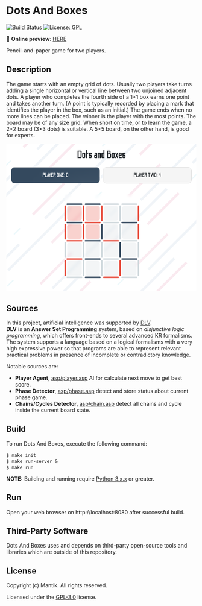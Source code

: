 # Dots And Boxes
[![Build Status](https://travis-ci.com/mantik-org/dots-and-boxes.svg?branch=main)](https://travis-ci.com/mantik-org/dots-and-boxes)
[![License: GPL](https://img.shields.io/badge/License-GPL-blue.svg)](/LICENSE) 

:game_die: **Online preview**: [HERE](https://dots-and-boxes-mantik.herokuapp.com/)  

Pencil-and-paper game for two players.  

## Description
The game starts with an empty grid of dots. Usually two players take turns adding a single horizontal or vertical line between two unjoined adjacent dots. A player who completes the fourth side of a 1×1 box earns one point and takes another turn. (A point is typically recorded by placing a mark that identifies the player in the box, such as an initial.) The game ends when no more lines can be placed. The winner is the player with the most points. The board may be of any size grid. When short on time, or to learn the game, a 2×2 board (3×3 dots) is suitable. A 5×5 board, on the other hand, is good for experts.

![Screenshot](/docs/images/screen01.png)

## Sources
In this project, artificial intelligence was supported by [DLV](https://dlv.demacs.unical.it/).  
**DLV** is an **Answer Set Programming** system, based on *disjunctive logic programming*, which offers front-ends to several advanced KR formalisms. The system supports a language based on a logical formalisms with a very high expressive power so that programs are able to represent relevant practical problems in presence of incomplete or contradictory knowledge.  

Notable sources are:
- **Player Agent**, [asp/player.asp](https://github.com/mantik-org/dots-and-boxes/blob/main/src/asp/player.asp) AI for calculate next move to get best score.
- **Phase Detector**, [asp/phase.asp](https://github.com/mantik-org/dots-and-boxes/blob/main/src/asp/phase.asp) detect and store status about current phase game.
- **Chains/Cycles Detector**, [asp/chain.asp](https://github.com/mantik-org/dots-and-boxes/blob/main/src/asp/chain.asp) detect all chains and cycle inside the current board state.


## Build

To run Dots And Boxes, execute the following command:
```shell script
$ make init
$ make run-server & 
$ make run
```
**NOTE:** Building and running require [Python 3.x.x](https://www.python.org/) or greater.  

## Run
Open your web browser on http://localhost:8080 after successful build.  


## Third-Party Software
Dots And Boxes uses and depends on third-party open-source tools and libraries which are outside of this repository.
## License

Copyright (c) Mantik. All rights reserved.

Licensed under the [GPL-3.0](/LICENSE) license.

